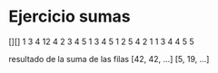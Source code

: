 # Ejercicio sumas
[][]
1 3 4 12 4 
2 3 4  5 1 
3 4 5  1 2 
5 4 2  1 1
3 4 4  5 5

resultado de la suma de las filas
[42, 42, ...]
[5, 19, ...]